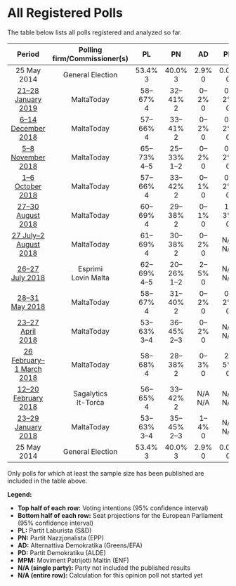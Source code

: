 # All Registered Polls

The table below lists all polls registered and analyzed so far.

| Period     | Polling firm/Commissioner(s) | PL | PN | AD | PD | MPM |
|:----------:|:----------------------------:|:--:|:--:|:--:|:--:|:--:|
| 25 May 2014 | General Election | 53.4% <br> 3 | 40.0% <br> 3 | 2.9% <br> 0 | 0.0% <br> 0 | 0.0% <br> 0 |
| [21–28 January 2019](2019-01-28-MaltaToday.html) | MaltaToday | 58–67% <br> 4 | 32–41% <br> 2 | 0–2% <br> 0 | 0–2% <br> 0 | N/A <br> N/A |
| [6–14 December 2018](2018-12-14-MaltaToday.html) | MaltaToday | 57–66% <br> 4 | 33–41% <br> 2 | 0–2% <br> 0 | 0–2% <br> 0 | N/A <br> N/A |
| [5–8 November 2018](2018-11-08-MaltaToday.html) | MaltaToday | 65–73% <br> 4–5 | 25–33% <br> 1–2 | 0–2% <br> 0 | 0–2% <br> 0 | N/A <br> N/A |
| [1–6 October 2018](2018-10-06-MaltaToday.html) | MaltaToday | 57–66% <br> 4 | 33–42% <br> 2 | 0–1% <br> 0 | 0–2% <br> 0 | N/A <br> N/A |
| [27–30 August 2018](2018-08-30-MaltaToday.html) | MaltaToday | 60–69% <br> 4 | 29–38% <br> 2 | 0–1% <br> 0 | 1–3% <br> 0 | N/A <br> N/A |
| [27 July–2 August 2018](2018-08-02-MaltaToday.html) | MaltaToday | 61–69% <br> 4 | 30–38% <br> 2 | 0–2% <br> 0 | N/A <br> N/A | N/A <br> N/A |
| [26–27 July 2018](2018-07-27-Esprimi.html) | Esprimi <br> Lovin Malta | 62–69% <br> 4–5 | 20–26% <br> 1–2 | 2–5% <br> 0 | N/A <br> N/A | N/A <br> N/A |
| [28–31 May 2018](2018-05-31-MaltaToday.html) | MaltaToday | 58–67% <br> 4 | 31–40% <br> 2 | 0–2% <br> 0 | 0–2% <br> 0 | N/A <br> N/A |
| [23–27 April 2018](2018-04-27-MaltaToday.html) | MaltaToday | 53–63% <br> 3–4 | 36–45% <br> 2–3 | 0–2% <br> 0 | N/A <br> N/A | 0–2% <br> 0 |
| [26 February–1 March 2018](2018-03-01-MaltaToday.html) | MaltaToday | 58–68% <br> 4 | 28–38% <br> 2 | 0–3% <br> 0 | 2–5% <br> 0 | N/A <br> N/A |
| [12–20 February 2018](2018-02-20-Sagalytics.html) | Sagalytics <br> It-Torċa | 56–65% <br> 4 | 33–42% <br> 2 | N/A <br> N/A | N/A <br> N/A | N/A <br> N/A |
| [23–29 January 2018](2018-01-29-MaltaToday.html) | MaltaToday | 53–63% <br> 3–4 | 35–45% <br> 2–3 | 1–4% <br> 0 | N/A <br> N/A | N/A <br> N/A |
| 25 May 2014 | General Election | 53.4% <br> 3 | 40.0% <br> 3 | 2.9% <br> 0 | 0.0% <br> 0 | 0.0% <br> 0 |

Only polls for which at least the sample size has been published are included in the table above.

**Legend:**
+ **Top half of each row:** Voting intentions (95% confidence interval)
+ **Bottom half of each row:** Seat projections for the European Parliament (95% confidence interval)
+ **PL:** Partit Laburista (S&D)
+ **PN:** Partit Nazzjonalista (EPP)
+ **AD:** Alternattiva Demokratika (Greens/EFA)
+ **PD:** Partit Demokratiku (ALDE)
+ **MPM:** Moviment Patrijotti Maltin (ENF)
+ **N/A (single party):** Party not included the published results
+ **N/A (entire row):** Calculation for this opinion poll not started yet

